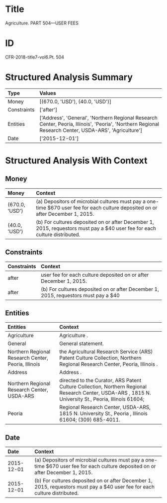 # Title

 Agriculture. PART 504—USER FEES


# ID

 CFR-2018-title7-vol6.Pt. 504


# Structured Analysis Summary

| Type        | Values                                                                                                                                                |
|:------------|:------------------------------------------------------------------------------------------------------------------------------------------------------|
| Money       | [(670.0, 'USD'), (40.0, 'USD')]                                                                                                                       |
| Constraints | ['after']                                                                                                                                             |
| Entities    | ['Address', 'General', 'Northern Regional Research Center, Peoria, Illinois', 'Peoria', 'Northern Regional Research Center, USDA-ARS', 'Agriculture'] |
| Date        | ['2015-12-01']                                                                                                                                        |


# Structured Analysis With Context

 


## Money

| Money          | Context                                                                                                                         |
|:---------------|:--------------------------------------------------------------------------------------------------------------------------------|
| (670.0, 'USD') | (a) Depositors of microbial cultures must pay a one-time $670 user fee for each culture deposited on or after December 1, 2015. |
| (40.0, 'USD')  | (b) For cultures deposited on or after December 1, 2015, requestors must pay a $40 user fee for each culture distributed.       |


## Constraints

| Constraints   | Context                                                                             |
|:--------------|:------------------------------------------------------------------------------------|
| after         | user fee for each culture deposited on or after  December 1, 2015.                  |
| after         | (b) For cultures deposited on or  after December 1, 2015, requestors must pay a $40 |


## Entities

| Entities                                            | Context                                                                                                                                               |
|:----------------------------------------------------|:------------------------------------------------------------------------------------------------------------------------------------------------------|
| Agriculture                                         | Agriculture .                                                                                                                                         |
| General                                             | General  statement.                                                                                                                                   |
| Northern Regional Research Center, Peoria, Illinois | the Agricultural Research Service (ARS) Patent Culture Collection, Northern Regional Research Center, Peoria, Illinois .                              |
| Address                                             | Address .                                                                                                                                             |
| Northern Regional Research Center, USDA-ARS         | directed to the Curator, ARS Patent Culture Collection, Northern Regional Research Center, USDA-ARS , 1815 N. University St., Peoria, Illinois 61604; |
| Peoria                                              | Regional Research Center, USDA-ARS, 1815 N. University St., Peoria , Illinois 61604; (309) 685-4011.                                                  |


## Date

| Date       | Context                                                                                                                         |
|:-----------|:--------------------------------------------------------------------------------------------------------------------------------|
| 2015-12-01 | (a) Depositors of microbial cultures must pay a one-time $670 user fee for each culture deposited on or after December 1, 2015. |
| 2015-12-01 | (b) For cultures deposited on or after December 1, 2015, requestors must pay a $40 user fee for each culture distributed.       |


